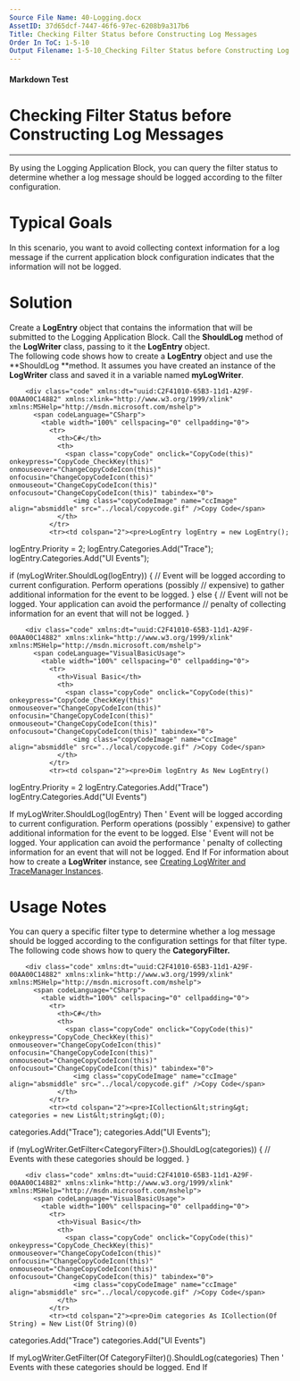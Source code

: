 ```yaml
---
Source File Name: 40-Logging.docx
AssetID: 37d65dcf-7447-46f6-97ec-6208b9a317b6
Title: Checking Filter Status before Constructing Log Messages
Order In ToC: 1-5-10
Output Filename: 1-5-10_Checking Filter Status before Constructing Log Messages.markdown
---
```


#### Markdown Test ####
# Checking Filter Status before Constructing Log Messages #
----------

By using the Logging Application Block, you can query the filter status to determine whether a log message should be logged according to the filter configuration.   

# Typical Goals #
In this scenario, you want to avoid collecting context information for a log message if the current application block configuration indicates that the information will not be logged.  

# Solution #
Create a **LogEntry** object that contains the information that will be submitted to the Logging Application Block. Call the **ShouldLog** method of the **LogWriter** class, passing to it the **LogEntry** object.   
The following code shows how to create a **LogEntry** object and use the **ShouldLog **method. It assumes you have created an instance of the **LogWriter** class and saved it in a variable named **myLogWriter**.  

        <div class="code" xmlns:dt="uuid:C2F41010-65B3-11d1-A29F-00AA00C14882" xmlns:xlink="http://www.w3.org/1999/xlink" xmlns:MSHelp="http://msdn.microsoft.com/mshelp">
          <span codeLanguage="CSharp">
            <table width="100%" cellspacing="0" cellpadding="0">
              <tr>
                <th>C#</th>
                <th>
                  <span class="copyCode" onclick="CopyCode(this)" onkeypress="CopyCode_CheckKey(this)" onmouseover="ChangeCopyCodeIcon(this)" onfocusin="ChangeCopyCodeIcon(this)" onmouseout="ChangeCopyCodeIcon(this)" onfocusout="ChangeCopyCodeIcon(this)" tabindex="0">
                    <img class="copyCodeImage" name="ccImage" align="absmiddle" src="../local/copycode.gif" />Copy Code</span>
                </th>
              </tr>
              <tr><td colspan="2"><pre>LogEntry logEntry = new LogEntry();
logEntry.Priority = 2;
logEntry.Categories.Add("Trace");
logEntry.Categories.Add("UI Events");

if (myLogWriter.ShouldLog(logEntry))
{
  // Event will be logged according to current configuration. Perform operations (possibly
  // expensive) to gather additional information for the event to be logged. 
}
else
{
  // Event will not be logged. Your application can avoid the performance
  // penalty of collecting information for an event that will not be logged.
}
</pre></td></tr>
            </table>
          </span>
        </div>
      
        <div class="code" xmlns:dt="uuid:C2F41010-65B3-11d1-A29F-00AA00C14882" xmlns:xlink="http://www.w3.org/1999/xlink" xmlns:MSHelp="http://msdn.microsoft.com/mshelp">
          <span codeLanguage="VisualBasicUsage">
            <table width="100%" cellspacing="0" cellpadding="0">
              <tr>
                <th>Visual Basic</th>
                <th>
                  <span class="copyCode" onclick="CopyCode(this)" onkeypress="CopyCode_CheckKey(this)" onmouseover="ChangeCopyCodeIcon(this)" onfocusin="ChangeCopyCodeIcon(this)" onmouseout="ChangeCopyCodeIcon(this)" onfocusout="ChangeCopyCodeIcon(this)" tabindex="0">
                    <img class="copyCodeImage" name="ccImage" align="absmiddle" src="../local/copycode.gif" />Copy Code</span>
                </th>
              </tr>
              <tr><td colspan="2"><pre>Dim logEntry As New LogEntry()
logEntry.Priority = 2
logEntry.Categories.Add("Trace")
logEntry.Categories.Add("UI Events")

If myLogWriter.ShouldLog(logEntry) Then
  ' Event will be logged according to current configuration. Perform operations (possibly 
  ' expensive) to gather additional information for the event to be logged. 
Else
  ' Event will not be logged. Your application can avoid the performance
  ' penalty of collecting information for an event that will not be logged.
End If</pre></td></tr>
            </table>
          </span>
        </div>
      For information about how to create a **LogWriter** instance, see <a href="test-markdown_875469ce-1185-4690-9d1c-36d452bf6a4a.html" xmlns:dt="uuid:C2F41010-65B3-11d1-A29F-00AA00C14882" xmlns:xlink="http://www.w3.org/1999/xlink" xmlns:MSHelp="http://msdn.microsoft.com/mshelp">Creating LogWriter and TraceManager Instances</a>.  


# Usage Notes #
You can query a specific filter type to determine whether a log message should be logged according to the configuration settings for that filter type.  
The following code shows how to query the **CategoryFilter.**   

        <div class="code" xmlns:dt="uuid:C2F41010-65B3-11d1-A29F-00AA00C14882" xmlns:xlink="http://www.w3.org/1999/xlink" xmlns:MSHelp="http://msdn.microsoft.com/mshelp">
          <span codeLanguage="CSharp">
            <table width="100%" cellspacing="0" cellpadding="0">
              <tr>
                <th>C#</th>
                <th>
                  <span class="copyCode" onclick="CopyCode(this)" onkeypress="CopyCode_CheckKey(this)" onmouseover="ChangeCopyCodeIcon(this)" onfocusin="ChangeCopyCodeIcon(this)" onmouseout="ChangeCopyCodeIcon(this)" onfocusout="ChangeCopyCodeIcon(this)" tabindex="0">
                    <img class="copyCodeImage" name="ccImage" align="absmiddle" src="../local/copycode.gif" />Copy Code</span>
                </th>
              </tr>
              <tr><td colspan="2"><pre>ICollection&lt;string&gt; categories = new List&lt;string&gt;(0);
categories.Add("Trace");
categories.Add("UI Events");

if (myLogWriter.GetFilter&lt;CategoryFilter&gt;().ShouldLog(categories))
{
  // Events with these categories should be logged. 
}</pre></td></tr>
            </table>
          </span>
        </div>
      
        <div class="code" xmlns:dt="uuid:C2F41010-65B3-11d1-A29F-00AA00C14882" xmlns:xlink="http://www.w3.org/1999/xlink" xmlns:MSHelp="http://msdn.microsoft.com/mshelp">
          <span codeLanguage="VisualBasicUsage">
            <table width="100%" cellspacing="0" cellpadding="0">
              <tr>
                <th>Visual Basic</th>
                <th>
                  <span class="copyCode" onclick="CopyCode(this)" onkeypress="CopyCode_CheckKey(this)" onmouseover="ChangeCopyCodeIcon(this)" onfocusin="ChangeCopyCodeIcon(this)" onmouseout="ChangeCopyCodeIcon(this)" onfocusout="ChangeCopyCodeIcon(this)" tabindex="0">
                    <img class="copyCodeImage" name="ccImage" align="absmiddle" src="../local/copycode.gif" />Copy Code</span>
                </th>
              </tr>
              <tr><td colspan="2"><pre>Dim categories As ICollection(Of String) = New List(Of String)(0)
categories.Add("Trace")
categories.Add("UI Events")

If myLogWriter.GetFilter(Of CategoryFilter)().ShouldLog(categories) Then
  ' Events with these categories should be logged.
End If</pre></td></tr>
            </table>
          </span>
        </div>
      
